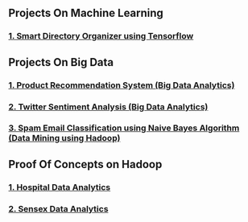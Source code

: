 
## Projects On Machine Learning
### [1. Smart Directory Organizer using Tensorflow](https://github.com/shiva2096/Smart-Directory-Organizer)

## Projects On Big Data
### [1. Product Recommendation System (Big Data Analytics)](https://github.com/Team-HSP/Recommendation-System-Hadoop)
### [2. Twitter Sentiment Analysis (Big Data Analytics)](https://github.com/Two-Students/Twitter-Analysis-Demonetization)
### [3. Spam Email Classification using Naive Bayes Algorithm (Data Mining using Hadoop)](https://github.com/shiva2096/Text-Classification-Hadoop-MachineLearning)

## Proof Of Concepts on Hadoop
### [1. Hospital Data Analytics](https://github.com/shiva2096/HealthCare-Proof-of-Concept-Hadoop)
### [2. Sensex Data Analytics](https://github.com/shiva2096/Sensex-Proof-of-Concept-Hadoop)
